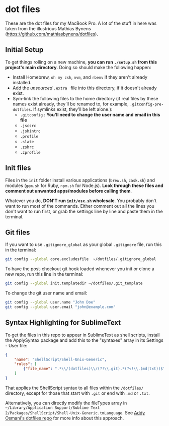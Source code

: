 # dot files

These are the dot files for my MacBook Pro. A lot of the stuff in here was
taken from the illustrious Mathias Bynens (https://github.com/mathiasbynens/dotfiles).


## Initial Setup

To get things rolling on a new machine, **you can run `./setup.sh` from this project's main directory**. Doing so should make the following happen:

* Install Homebrew, `oh my zsh`, `nvm`, and `rbenv` if they aren't already installed.
* Add the *unsourced* `.extra ` file into this directory, if it doesn't already exist.
* Sym-link the following files to the home directory (if real files by these names exist already, they'll be renamed to, for example, `.gitconfig-pre-dotfiles`. If symlinks exist, they'll be left alone.):
    * `.gitconfig` : **You'll need to change the user name and email in this file**
    * `.jscsrc`
    * `.jshintrc`
    * `.profile`
    * `.slate`
    * `.zshrc`
    * `.zprofile`

## Init files

Files in the `init` folder install various applications (`brew.sh`, `cask.sh`) and modules (`gem.sh` for Ruby, `npm.sh` for Node.js). **Look through these files and comment out unwanted apps/modules before calling them**.

Whatever you do, **DON'T run `init/osx.sh` wholesale**. You probably don't want to run most of the commands. Either comment out all the lines you don't want to run
first, or grab the settings line by line and paste them in the terminal.

## Git files

If you want to use `.gitignore_global` as your global `.gitignore` file, run this in the terminal:

```bash
git config --global core.excludesfile  ~/dotfiles/.gitignore_global
```

To have the post-checkout git hook loaded whenever you init or clone a new repo, run this line in the terminal:

```bash
git config --global init.templatedir ~/dotfiles/.git_template
```

To change the git user name and email:

```bash
git config --global user.name "John Doe"
git config --global user.email "john@example.com"
```

## Syntax Highlighting for SublimeText

To get the files in this repo to appear in SublimeText as shell scripts, install the ApplySyntax package and add this to the "syntaxes" array in its Settings - User file:

```json
{
    "name": "ShellScript/Shell-Unix-Generic",
    "rules": [
        {"file_name": ".*\\/(dotfiles)\\/(?!\\.git).*(?<!\\.(md|txt))$"}
    ]
}
```

That applies the ShellScript syntax to all files within the `/dotfiles/` directory, except for those that start with `.git` or end with `.md` or `.txt`.

Alternatively, you can directly modify the fileTypes array in `~/Library/Application Support/Sublime Text 2/Packages/ShellScript/Shell-Unix-Generic.tmLanguage`. See [Addy Osmani's dotfiles repo](https://github.com/addyosmani/dotfiles) for more info about this approach.
